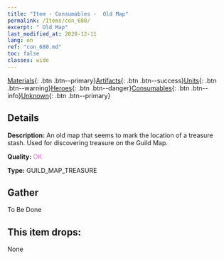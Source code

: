 ```yaml
---
title: "Item - Consumables -  Old Map"
permalink: /Items/con_680/
excerpt: " Old Map"
last_modified_at: 2020-12-11
lang: en
ref: "con_680.md"
toc: false
classes: wide
---
```

 [Materials](/Items/){: .btn .btn--primary}[Artifacts](/Items/Artifacts/){: .btn .btn--success}[Units](/Items/Units/){: .btn .btn--warning}[Heroes](/Items/Heroes/){: .btn .btn--danger}[Consumables](/Items/Consumables/){: .btn .btn--info}[Unknown](/Items/Unknown/){: .btn .btn--primary}

## Details
 **Description:** An old map that seems to mark the location of a treasure stash. Used for discovering treasure on the Guild Map.

 **Quality:** <span style="color: #DA70D6">OK</span>

 **Type:** GUILD_MAP_TREASURE

## Gather

  To Be Done

## This item drops:

  None

